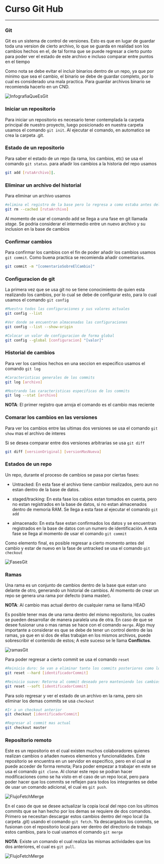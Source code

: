 # Curso Git Hub
---
### Git
Git es un sistema de control de versiones. Esto es que en lugar de guardar toda una version de cierto archivo, lo que se guarda en realidad son los cambios hechos en el, de tal forma que se puede regresar a cierto punto para poder ver el estado de este archivo e incluso comparar entre puntos en el tiempo

Como nota se debe evitar el incluir binarios dentro de un repo, ya que por minimo que sea el cambio, el binario se debe de guardar completo, por lo cual es considerado una mala practica. Para guardar archivos binario se recomienda hacerlo en un CND.

![InfografiaQueEsGit](./img/InfografiaQueEsGit.jpg "Que es git")

### Iniciar un repositorio
Para iniciar un repositorio es necesario tener contemplada la carpeta principal de nuestro proyecto, luego posicionado en nuestra carpeta usamos el comando `git init`. Al ejecutar el comando, en automatico se crea la carpeta .git.

### Estado de un repositorio
Para saber el estado de un repo (la rama, los cambios, etc) se usa el comando `git status`. para añadir los cambios a la historia del repo usamos 
~~~bash
git add [rutaArchivo]|.
~~~

### Eliminar un archivo del historial
Para eliminar un archivo usamos
~~~bash
#elimina el registro de la base pero lo regresa a como estaba antes del add
git rm --cached [rutaArchivo]
~~~

Al momento de usar el comando add se llega a una fase en git llamada _stage_. Se podria considerar el intermedio entre un nuevo archivo y su inclusion en la base de cambios

### Confirmar cambios
Para confirmar los cambios con el fin de poder añadir los cambios usamos `git commit`. Como buena practica se recomienda añadir comentarios.
~~~bash
git commit -m "[comentarioSobreElCambio]"
~~~

### Configuracion de git
La primera vez que se usa git no se tiene conocimiento de quien esta realizando los cambios, por lo cual se debe de configurar esto, para lo cual usamos el comando `git config`
~~~bash
#Muestra todos las configuraciones y sus valores actuales
git config --list

#Ver donde se encuentran almacenadas las configuraciones
git config --list --show-origin

#Colocar un valor de configuracion de forma global
git config --global [configuracion] "[valor]"
~~~

### Historial de cambios
Para ver los cambios hechos en una seccion en especifico usamos el comando `git log`
~~~bash
#Caracteristicas generales de los commits
git log [archivo]

#Mostrando las caracteristicas especificas de los commits
git log --stat [archivo] 
~~~

__NOTA__: El primer registro que arroja el comando es el cambio mas reciente

### Comarar los cambios en las versiones
Para ver los cambios entre las ultimas dos versiones se usa el comando `git show` mas el archivo de interes

Si se desea comparar entre dos versiones arbitrarias se usa `git diff`
~~~bash
git diff [versionOriginal] [versionMasNueva]
~~~

### Estados de un repo
Un repo, durante el proceso de cambios se pasa por ciertas fases:
  
  - Untracked: En esta fase el archivo tiene cambior realizados, pero aun no estan dentro de la base de datos.
  
  - staged/tracking: En esta fase los cabios estan tomados en cuenta, pero no estan registrados en la base de datos, si no estan almacenados dentro de memoria RAM. Se llega a esta fase al ejecutar el comando `git add`

  - almacenado: En esta fase estan confirmados los datos y se encuentran registrados en la base de datos con un numero de identificación. A esta fase se llega al momento de usar el comando `git commit`

Como elemento final, es posible regresar a cierto momento antes del cambio y estar de nuevo en la fase de untracked se usa el comando `git checkout`

![FasesGit](./img/fasesGit.webp)

### Ramas
Una rama es un conjunto de cambios dentro de la base que estan uno delante de otro, generando un historial de cambios. Al momento de crear un repo se genera una rama por defecto (rama master).

__NOTA__: Al cambio mas actual dentro de cualquier rama se llama HEAD

Es posible tener mas de una rama dentro del mismo repositorio, los cuales se pueden desarrollar de manera paralela una de otra. En caso de que se desee fusionar una o mas ramas se hace con el comando `merge`. Algo muy importante a considerar es que se debe de tener un control dentro de las ramas, ya que en si dos de ellas trabajan en los mismos archivos, puede sobrescribir el contenido de estos; A este suceso se le llama __Conflictos__.

![ramasGit](./img/ramas.webp "Ejemplo de multiples ramas dentro de git")

Para poder regresar a cierto commit se usa el comando `reset`
~~~bash
#Reinicio duro: Se van a eliminar tanto los commits posteriores como los cambios dentro de stage
git reset --hard [identificadorCommit] 

#Reinicio suave: Retorna al commit deseado pero manteniendo los cambios en stage
git reset --soft [identificadorCommit]  
~~~

Para solo regresar y ver el estado de un archivo en la rama, pero sin eliminar los demas commits se usa `checkout`
~~~bash
#Ir a un checkout anterior
git checkout [identificadorCommit]

#Regresar al commit mas actual 
git checkout master
~~~

### Repositorio remoto
Este es un repositorio en el cual existen muchos colaboradores quienes realizan cambios o añaden nuevos elementos y funcionalidades. Este repositorio se encuentra en un servidor en especifico, pero en el cual se puede acceder de forma remota; Para poder empezar a trabajar en este se usa el comando `git clone`. Al clonar este repo se podran hacer modificaciones como se ha visto en el caso de un repo local, pero para poder hacer que los commits se reflejen para todos los integrantes se debe de usar un comando adicional, el cual es `git push`.

![FlujoFetchMerge](./img/flujoDeTrabajoFetchMerge.png "Actualizacion de  repo usando fetch y merge")

En el caso de que se desee actualizar la copia local del repo con los ultimos commits que se han hecho por los demas se requiere de dos comandos. Primero se necesitan descargar estos cambios dentro del repo local (la carpeta .git) usando el comando `git fetch`. Ya descargados los commits, se fusionan con el repositorio local para ver dentro del directorio de trabajo estos cambios, para lo cual usamos el comando `git merge`

__NOTA__: Existe un comando el cual realiza las mismas actividades que los dos anteriores, el cual es `git pull`.

![FlujoFetchMerge](./img/flujoDeTrabajoPull.png "Actualizacion de repo usando pull")
